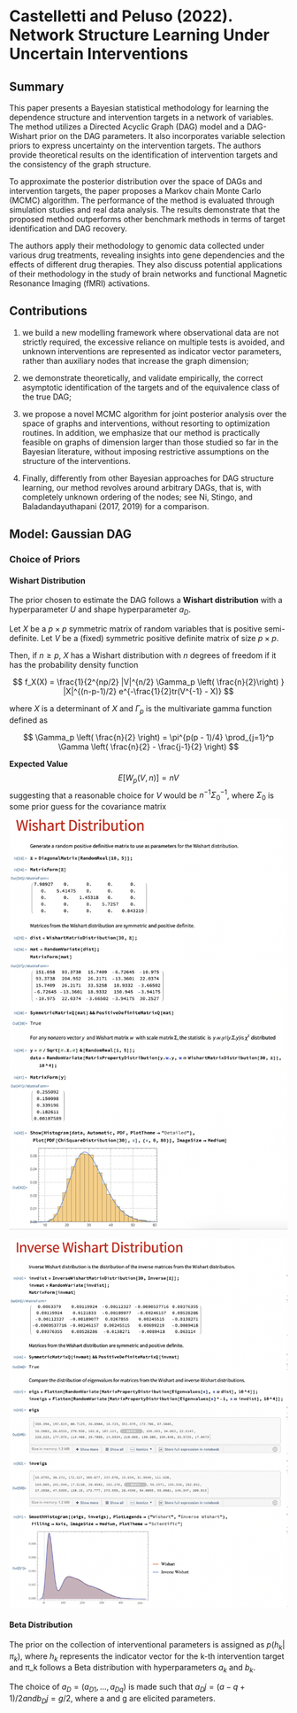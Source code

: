 # Castelletti and Peluso (2022). Network Structure Learning Under Uncertain Interventions

## Summary

This paper presents a Bayesian statistical methodology for learning the dependence structure and intervention targets in a network of variables. The method utilizes a Directed Acyclic Graph (DAG) model and a DAG-Wishart prior on the DAG parameters. It also incorporates variable selection priors to express uncertainty on the intervention targets. The authors provide theoretical results on the identification of intervention targets and the consistency of the graph structure.

To approximate the posterior distribution over the space of DAGs and intervention targets, the paper proposes a Markov chain Monte Carlo (MCMC) algorithm. The performance of the method is evaluated through simulation studies and real data analysis. The results demonstrate that the proposed method outperforms other benchmark methods in terms of target identification and DAG recovery.

The authors apply their methodology to genomic data collected under various drug treatments, revealing insights into gene dependencies and the effects of different drug therapies. They also discuss potential applications of their methodology in the study of brain networks and functional Magnetic Resonance Imaging (fMRI) activations.


## Contributions

1. we build a new modelling framework where observational data are not strictly required, the excessive reliance on multiple tests is avoided, and unknown interventions are represented as indicator vector parameters, rather than auxiliary nodes that increase the graph dimension; 
   
2. we demonstrate theoretically, and validate empirically, the correct asymptotic identification of the targets and of the equivalence class of the true DAG; 
   
3. we propose a novel MCMC algorithm for joint posterior analysis over the space of graphs and interventions, without resorting to optimization routines. In addition, we emphasize that our method is practically feasible on graphs of dimension larger than those studied so far in the Bayesian literature, without imposing restrictive assumptions on the structure of the interventions. 
   
4. Finally, differently from other Bayesian approaches for DAG structure learning, our method revolves around arbitrary DAGs, that is, with completely unknown ordering of the nodes; see Ni, Stingo, and Baladandayuthapani (2017, 2019) for a comparison.


## Model: Gaussian DAG


### Choice of Priors

#### Wishart Distribution
The prior chosen to estimate the DAG follows a **Wishart distribution** with a hyperparameter $U$ and shape hyperparameter $a_D$.

Let $X$ be a $p \times p$ symmetric matrix of random variables that is positive semi-definite. Let $V$ be a (fixed) symmetric positive definite matrix of size $p \times p$.

Then, if $n \ge p$, $X$ has a Wishart distribution with $n$ degrees of freedom if it has the probability density function

$$ f_X(X) = \frac{1}{2^{np/2} |V|^{n/2} \Gamma_p \left( \frac{n}{2}\right) } |X|^{(n-p-1)/2} e^{-\frac{1}{2}tr(V^{-1} - X)}  $$

where $X$ is a determinant of $X$ and $\Gamma_p$ is the multivariate gamma function defined as

$$ \Gamma_p \left( \frac{n}{2} \right) = \pi^{p(p - 1)/4} \prod_{j=1}^p \Gamma \left( \frac{n}{2} - \frac{j-1}{2} \right) $$

**Expected Value**
$$E[ W_p(V,n)] = nV$$
suggesting that a reasonable choice for $V$ would be $n^{-1} \Sigma_0^{-1}$, where $\Sigma_0$ is some prior guess for the covariance matrix

![Wishart distribution](./reading_group/../imgs/wishart_distr.png)


![Inverse Wishart distribution](./reading_group/../imgs/inv_wishart_distr.png)

#### Beta Distribution

The prior on the collection of interventional parameters is assigned as $p(h_k | \pi_k)$, where $h_k$ represents the indicator vector for the k-th intervention target and π_k follows a Beta distribution with hyperparameters $a_k$ and $b_k$.

The choice of $a_D = (a_{D1}, ..., a_{Dq})$ is made such that $a_Dj = (a - q + 1)/2 and b_Dj = g/2$, where a and g are elicited parameters.
